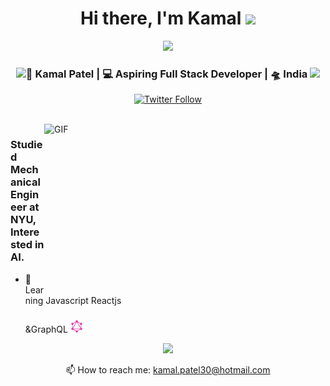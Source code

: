 <div align='center'>
  <h1>Hi there, I'm Kamal <img src="https://media.giphy.com/media/hvRJCLFzcasrR4ia7z/giphy.gif" width="25px"> </h1>
  <img src="https://pronoun.cyou/x/y?subject=He&object=Him&height=20"> 
</div>

<div align="center">
<h3><img src="https://media.giphy.com/media/WUlplcMpOCEmTGBtBW/giphy.gif" width="30">👦 Kamal Patel | 💻 Aspiring Full Stack Developer | 🛸 India <img src="https://media.giphy.com/media/WUlplcMpOCEmTGBtBW/giphy.gif" width="30"></h3>
</div>

<p align="center">
   <a href="https://twitter.com/camalpatel"><img alt="Twitter Follow" src="https://img.shields.io/twitter/follow/camalpatel?style=for-the-badge&color=09f&labelColor=black&logo=twitter&label=@camalpatel"></a>
 </p>

<br />
<img align="right" height="270px" width="450px" alt="GIF" src="https://media.giphy.com/media/l41lGnjHehZGMixr2/giphy.gif" />
<p align="center">
  <h3>Studied Mechanical Engineer at NYU, Interested in AI. </h3>
</p>
  
- 🥀 Learning Javascript  <code><img height="20" src=""></code>Reactjs <code> <img height="20" width="16" src="https://assets.vercel.com/image/upload/v1538361091/repositories/next-js/next-js.png"> </code> &GraphQL <code><img height="20" src="https://raw.githubusercontent.com/github/explore/5c058a388828bb5fde0bcafd4bc867b5bb3f26f3/topics/graphql/graphql.png"></code>  
  
  
<p align='center'>
  <a href="#"><img src="https://github-readme-stats.vercel.app/api?username=kkratos"/></a>
</p>

<p align='center'>
  📫 How to reach me: <a href='mailto:kamal.patel30@hotmail.com'>kamal.patel30@hotmail.com</a>
</p>
